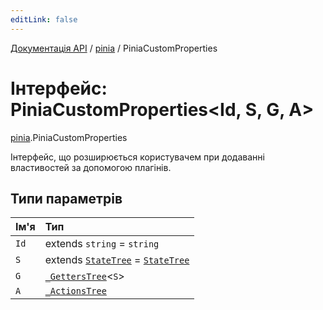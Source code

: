 ```yaml
---
editLink: false
---
```


[Документація API](../index.md) / [pinia](../modules/pinia.md) / PiniaCustomProperties

# Інтерфейс: PiniaCustomProperties<Id, S, G, A\>

[pinia](../modules/pinia.md).PiniaCustomProperties

Інтерфейс, що розширюється користувачем при додаванні властивостей за допомогою плагінів.

## Типи параметрів

| Ім'я | Тип |
| :------ | :------ |
| `Id` | extends `string` = `string` |
| `S` | extends [`StateTree`](../modules/pinia.md#statetree) = [`StateTree`](../modules/pinia.md#statetree) |
| `G` | [`_GettersTree`](../modules/pinia.md#_getterstree)<`S`\> |
| `A` | [`_ActionsTree`](../modules/pinia.md#_actionstree) |
